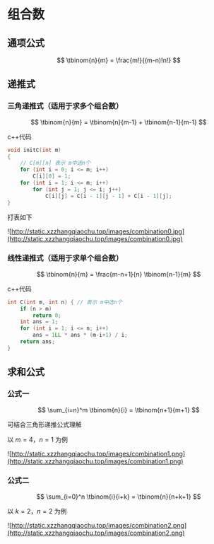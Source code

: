 # 组合数

## 通项公式

$$ \tbinom{n}{m} = \frac{m!}{(m-n)!n!} $$

## 递推式

### 三角递推式（适用于求多个组合数）

$$ \tbinom{n}{m} = \tbinom{n}{m-1} + \tbinom{n-1}{m-1} $$

c++代码

```cpp
void initC(int m)
{
    // C[m][n] 表示 m中选n个
	for (int i = 0; i <= m; i++)
		C[i][0] = 1;
	for (int i = 1; i <= m; i++)
		for (int j = 1; j <= i; j++)
			C[i][j] = C[i - 1][j - 1] + C[i - 1][j];
}
```

打表如下

![http://static.xzzhangqiaochu.top/images/combination0.jpg](http://static.xzzhangqiaochu.top/images/combination0.jpg)

### 线性递推式（适用于求单个组合数）

$$ \tbinom{n}{m} = \frac{m-n+1}{n} \tbinom{n-1}{m}  $$

c++代码

```cpp
int C(int m, int n) { // 表示 m中选n个
    if (n > m)
        return 0;
    int ans = 1;
    for (int i = 1; i <= n; i++)
        ans = 1LL * ans * (m-i+1) / i;
    return ans;
}
```

## 求和公式

### 公式一

$$ \sum_{i=n}^m \tbinom{n}{i} = \tbinom{n+1}{m+1} $$

可结合三角形递推公式理解

以 $m=4，n=1$ 为例

![http://static.xzzhangqiaochu.top/images/combination1.png](http://static.xzzhangqiaochu.top/images/combination1.png)

### 公式二

$$ \sum_{i=0}^n \tbinom{i}{i+k} = \tbinom{n}{n+k+1} $$

以 $k=2，n=2$ 为例

![http://static.xzzhangqiaochu.top/images/combination2.png](http://static.xzzhangqiaochu.top/images/combination2.png)
